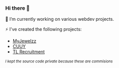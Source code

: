 ### Hi there 👋

🔭 I’m currently working on various webdev projects.

⚡ I've created the following projects:

- [MyJewelzz](https://myjewelzz.nl)
- [CUUY](https://cuuy.eu)
- [TL Recruitment](https://tlrecruitment.nl)

_<sub>I kept the source code private because these are commisions</sub>_

<!--
**MuradBuyukasik/MuradBuyukasik** is a ✨ _special_ ✨ repository because its `README.md` (this file) appears on your GitHub profile.

Here are some ideas to get you started:

- 🌱 I’m currently learning ...
- 👯 I’m looking to collaborate on ...
- 🤔 I’m looking for help with ...
- 💬 Ask me about ...
- 📫 How to reach me: ...
- 😄 Pronouns: ...
- ⚡ Fun fact: ...
-->

